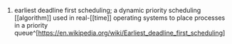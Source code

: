 1. earliest deadline first scheduling; a dynamic priority scheduling [[algorithm]] used in real-[[time]] operating systems to place processes in a priority queue^[https://en.wikipedia.org/wiki/Earliest_deadline_first_scheduling]